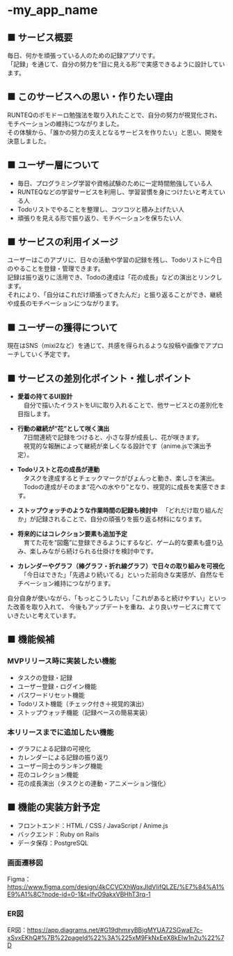 # -my_app_name

## ■ サービス概要  
毎日、何かを頑張っている人のための記録アプリです。  
「記録」を通じて、自分の努力を“目に見える形”で実感できるように設計しています。

## ■ このサービスへの思い・作りたい理由  
RUNTEQのポモドーロ勉強法を取り入れたことで、自分の努力が視覚化され、モチベーションの維持につながりました。  
その体験から、「誰かの努力の支えとなるサービスを作りたい」と思い、開発を決意しました。

## ■ ユーザー層について  
- 毎日、プログラミング学習や資格試験のために一定時間勉強している人  
- RUNTEQなどの学習サービスを利用し、学習習慣を身につけたいと考えている人  
- Todoリストでやることを整理し、コツコツと積み上げたい人
- 頑張りを見える形で振り返り、モチベーションを保ちたい人

## ■ サービスの利用イメージ  
ユーザーはこのアプリに、日々の活動や学習の記録を残し、Todoリストに今日のやることを登録・管理できます。  
記録は振り返りに活用でき、Todoの達成は「花の成長」などの演出とリンクします。  
それにより、「自分はこれだけ頑張ってきたんだ」と振り返ることができ、継続や成長のモチベーションにつながります。

## ■ ユーザーの獲得について  
現在はSNS（mixi2など）を通じて、共感を得られるような投稿や画像でアプローチしていく予定です。

## ■ サービスの差別化ポイント・推しポイント  
- **愛着の持てるUI設計**  
　自分で描いたイラストをUIに取り入れることで、他サービスとの差別化を目指します。

- **行動の継続が“花”として咲く演出**  
　7日間連続で記録をつけると、小さな芽が成長し、花が咲きます。  
　視覚的な報酬によって継続が楽しくなる設計です（anime.jsで演出予定）。

- **Todoリストと花の成長が連動**  
　タスクを達成するとチェックマークがぴょんっと動き、楽しさを演出。  
　Todoの達成がそのまま“花への水やり”となり、視覚的に成長を実感できます。

- **ストップウォッチのような作業時間の記録も検討中**
　「どれだけ取り組んだか」が記録されることで、自分の頑張りを振り返る材料になります。

- **将来的にはコレクション要素も追加予定**  
　育てた花を“図鑑”に登録できるようにするなど、ゲーム的な要素も盛り込み、楽しみながら続けられる仕掛けを検討中です。

- **カレンダーやグラフ（棒グラフ・折れ線グラフ）で日々の取り組みを可視化**  
　「今日はできた」「先週より続いてる」といった前向きな実感が、自然なモチベーション維持につながります。

自分自身が使いながら、「もっとこうしたい」「これがあると続けやすい」といった改善を取り入れて、
今後もアップデートを重ね、より良いサービスに育てていきたいと考えています。

## ■ 機能候補  

### MVPリリース時に実装したい機能  
- タスクの登録・記録  
- ユーザー登録・ログイン機能  
- パスワードリセット機能  
- Todoリスト機能（チェック付き＋視覚的演出）
- ストップウォッチ機能（記録ベースの簡易実装）

### 本リリースまでに追加したい機能  
- グラフによる記録の可視化  
- カレンダーによる記録の振り返り  
- ユーザー同士のランキング機能  
- 花のコレクション機能  
- 花の成長演出（タスクとの連動・アニメーション強化）

## ■ 機能の実装方針予定  
- フロントエンド：HTML / CSS / JavaScript / Anime.js  
- バックエンド：Ruby on Rails  
- データ保存：PostgreSQL

### 画面遷移図
Figma：https://www.figma.com/design/4kCCVCXhWqxJIdVIifQLZE/%E7%84%A1%E9%A1%8C?node-id=0-1&t=IfvO9akxVBHhT3rq-1

### ER図
ER図：https://app.diagrams.net/#G19dhmxyBBigMYUA72SGwaE7c-xSvxEKhQ#%7B%22pageId%22%3A%225xM9FkNxEeX8kEIw1n2u%22%7D